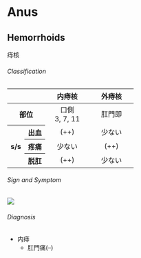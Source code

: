 <!--
Filename: 	Anus.md
Project: 	/Users/shume/Developer/mnemosyne/docs/MMB/docs/a_GE
Author: 	shumez <https://github.com/shumez>
Created: 	2019-04-03 17:16:4
Modified: 	2019-08-30 20:16:48
-----
Copyright (c) 2019 shumez
-->

# Anus

## Hemorrhoids

痔核

<!-- <h6 id='hemorrhoids-def'>Definition</h6> -->
<!-- <h6 id='hemorrhoids-eti'>Etiology</h6> -->
<!-- <h6 id='hemorrhoids-epi'>Epidemiology</h6> -->
<h6 id='hemorrhoids-cls'>Classification</h6>

<table class="table table-condensed">
	<thead>
		<tr>
			<th colspan="2" width="30%"></th>
			<th width="35%">内痔核</th>
			<th width="35%">外痔核</th>
		</tr>
	</thead>
	<tbody>
		<tr>
			<th colspan="2">部位</th>
			<td align="center">口側<br>
				3, 7, 11</td>
			<td align="center">肛門即</td>
		</tr>
		<tr>
			<th rowspan="3">s/s</th>
			<th>出血</th>
			<td align="center">(++)</td>
			<td align="center">少ない</td>
		</tr>
		<tr>
			<th>疼痛</th>
			<td align="center">少ない</td>
			<td align="center">(++)</td>
		</tr>
		<tr>
			<th>脱肛</th>
			<td align="center">(++)</td>
			<td align="center">少ない</td>
		</tr>
	</tbody>
</table>

<h6 id='hemorrhoids-sx'>Sign and Symptom</h6>

[![](https://qb.medilink-study.com/images/90D008_bas_a_010.jpg)](https://qb.medilink-study.com/images/90D008_bas_a_010.jpg)

<!-- <h6 id='hemorrhoids-ass'>Association</h6> -->
<!-- <h6 id='hemorrhoids-ex'>Examination</h6> -->
<h6 id='hemorrhoids-dx'>Diagnosis</h6>

- 内痔
	- 肛門痛(–)

<!-- <h6 id='hemorrhoids-tx'>Treatment</h6> -->
<!-- <h6 id='hemorrhoids-prg'>Prognosis</h6> -->
<!-- <h6 id='hemorrhoids-app'>Appendix</h6> -->

##

<!-- ## -->
<!-- <h6 id='-def'>Definition</h6> -->
<!-- <h6 id='-eti'>Etiology</h6> -->
<!-- <h6 id='-epi'>Epidemiology</h6> -->
<!-- <h6 id='-cls'>Classification</h6> -->
<!-- <h6 id='-sx'>Sign and Symptom</h6> -->
<!-- <h6 id='-ass'>Association</h6> -->
<!-- <h6 id='-ex'>Examination</h6> -->
<!-- <h6 id='-dx'>Diagnosis</h6> -->
<!-- <h6 id='-tx'>Treatment</h6> -->
<!-- <h6 id='-prg'>Prognosis</h6> -->
<!-- <h6 id='-app'>Appendix</h6> -->

<!-- <style type="text/css">
	img{width: 50%; float: right;}
</style> -->